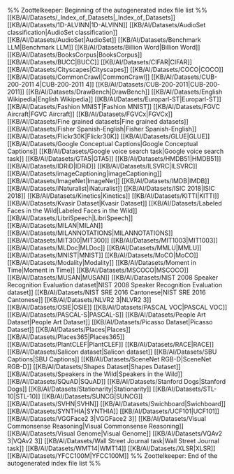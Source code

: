 %% Zoottelkeeper: Beginning of the autogenerated index file list  %%
 [[KB/AI/Datasets/_Index_of_Datasets|_Index_of_Datasets]]
 [[KB/AI/Datasets/1D-ALVINN|1D-ALVINN]]
 [[KB/AI/Datasets/AudioSet classification|AudioSet classification]]
 [[KB/AI/Datasets/AudioSet|AudioSet]]
 [[KB/AI/Datasets/Benchmark LLM|Benchmark LLM]]
 [[KB/AI/Datasets/Billion Word|Billion Word]]
 [[KB/AI/Datasets/BooksCorpus|BooksCorpus]]
 [[KB/AI/Datasets/BUCC|BUCC]]
 [[KB/AI/Datasets/CIFAR|CIFAR]]
 [[KB/AI/Datasets/Cityscapes|Cityscapes]]
 [[KB/AI/Datasets/COCO|COCO]]
 [[KB/AI/Datasets/CommonCrawl|CommonCrawl]]
 [[KB/AI/Datasets/CUB-200-2011 4|CUB-200-2011 4]]
 [[KB/AI/Datasets/CUB-200-2011|CUB-200-2011]]
 [[KB/AI/Datasets/DrawBench|DrawBench]]
 [[KB/AI/Datasets/English Wikipedia|English Wikipedia]]
 [[KB/AI/Datasets/Europarl-ST|Europarl-ST]]
 [[KB/AI/Datasets/Fashion MNIST|Fashion MNIST]]
 [[KB/AI/Datasets/FGVC Aircraft|FGVC Aircraft]]
 [[KB/AI/Datasets/FGVCx|FGVCx]]
 [[KB/AI/Datasets/Fine grained datasets|Fine grained datasets]]
 [[KB/AI/Datasets/Fisher Spanish-English|Fisher Spanish-English]]
 [[KB/AI/Datasets/Flickr30K|Flickr30K]]
 [[KB/AI/Datasets/GLUE|GLUE]]
 [[KB/AI/Datasets/Google Conceptual Captions|Google Conceptual Captions]]
 [[KB/AI/Datasets/Google voice search task|Google voice search task]]
 [[KB/AI/Datasets/GTA5|GTA5]]
 [[KB/AI/Datasets/HMDB51|HMDB51]]
 [[KB/AI/Datasets/IDRiD|IDRiD]]
 [[KB/AI/Datasets/ILSVRC|ILSVRC]]
 [[KB/AI/Datasets/imageCaptioning|imageCaptioning]]
 [[KB/AI/Datasets/ImageNet|ImageNet]]
 [[KB/AI/Datasets/IMDB|IMDB]]
 [[KB/AI/Datasets/iNaturalist|iNaturalist]]
 [[KB/AI/Datasets/ISIC 2018|ISIC 2018]]
 [[KB/AI/Datasets/Kinetics|Kinetics]]
 [[KB/AI/Datasets/KITTI|KITTI]]
 [[KB/AI/Datasets/Kvasir Dataset|Kvasir Dataset]]
 [[KB/AI/Datasets/Labeled Faces in the Wild|Labeled Faces in the Wild]]
 [[KB/AI/Datasets/LibriSpeech|LibriSpeech]]
 [[KB/AI/Datasets/MILAN|MILAN]]
 [[KB/AI/Datasets/MILANNOTATIONS|MILANNOTATIONS]]
 [[KB/AI/Datasets/MIT300|MIT300]]
 [[KB/AI/Datasets/MIT1003|MIT1003]]
 [[KB/AI/Datasets/MLDoc|MLDoc]]
 [[KB/AI/Datasets/MMLU|MMLU]]
 [[KB/AI/Datasets/MNIST|MNIST]]
 [[KB/AI/Datasets/MoCO|MoCO]]
 [[KB/AI/Datasets/Modality|Modality]]
 [[KB/AI/Datasets/Moment in Time|Moment in Time]]
 [[KB/AI/Datasets/MSCOCO|MSCOCO]]
 [[KB/AI/Datasets/MUSAN|MUSAN]]
 [[KB/AI/Datasets/NIST 2008 Speaker Recognition Evaluation dataset|NIST 2008 Speaker Recognition Evaluation dataset]]
 [[KB/AI/Datasets/NIST SRE 2016 Cantonese|NIST SRE 2016 Cantonese]]
 [[KB/AI/Datasets/NLVR2 3|NLVR2 3]]
 [[KB/AI/Datasets/OSIE|OSIE]]
 [[KB/AI/Datasets/PASCAL VOC|PASCAL VOC]]
 [[KB/AI/Datasets/PASCAL-S|PASCAL-S]]
 [[KB/AI/Datasets/People Art Dataset|People Art Dataset]]
 [[KB/AI/Datasets/Picasso Dataset|Picasso Dataset]]
 [[KB/AI/Datasets/Places|Places]]
 [[KB/AI/Datasets/Places365|Places365]]
 [[KB/AI/Datasets/PlantCLEF|PlantCLEF]]
 [[KB/AI/Datasets/RACE|RACE]]
 [[KB/AI/Datasets/Salicon dataset|Salicon dataset]]
 [[KB/AI/Datasets/SBU Captions|SBU Captions]]
 [[KB/AI/Datasets/SceneNet RGB-D|SceneNet RGB-D]]
 [[KB/AI/Datasets/Shapes Dataset|Shapes Dataset]]
 [[KB/AI/Datasets/Speakers in the Wild|Speakers in the Wild]]
 [[KB/AI/Datasets/SQuAD|SQuAD]]
 [[KB/AI/Datasets/Stanford Dogs|Stanford Dogs]]
 [[KB/AI/Datasets/Stationarity|Stationarity]]
 [[KB/AI/Datasets/STL-10|STL-10]]
 [[KB/AI/Datasets/SUNCG|SUNCG]]
 [[KB/AI/Datasets/SVHN|SVHN]]
 [[KB/AI/Datasets/Swichboard|Swichboard]]
 [[KB/AI/Datasets/SYNTHIA|SYNTHIA]]
 [[KB/AI/Datasets/UCF101|UCF101]]
 [[KB/AI/Datasets/VGGFace2 3|VGGFace2 3]]
 [[KB/AI/Datasets/Visual Commonsense Reasoning|Visual Commonsense Reasoning]]
 [[KB/AI/Datasets/Visual Genome|Visual Genome]]
 [[KB/AI/Datasets/VQAv2 3|VQAv2 3]]
 [[KB/AI/Datasets/Wall Street Journal task|Wall Street Journal task]]
 [[KB/AI/Datasets/WMT14|WMT14]]
 [[KB/AI/Datasets/XLSR|XLSR]]
 [[KB/AI/Datasets/YFCC100M|YFCC100M]]
%% Zoottelkeeper: End of the autogenerated index file list  %%
